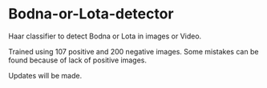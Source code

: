 # Bodna-or-Lota-detector
Haar classifier to detect Bodna or Lota in images or Video.

Trained using 107 positive and 200 negative images.
Some mistakes can be found because of lack of positive images.

Updates will be made.
